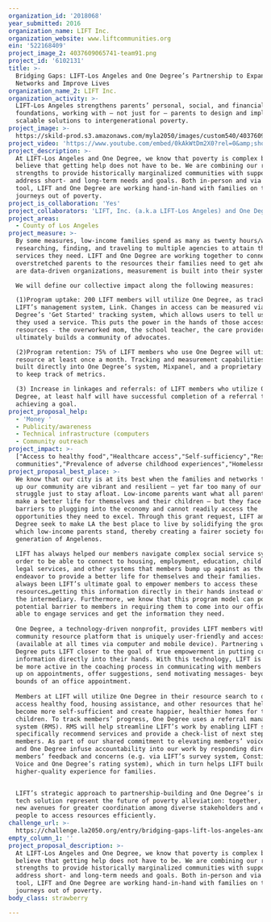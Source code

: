 ```yaml
---
organization_id: '2018068'
year_submitted: 2016
organization_name: LIFT Inc.
organization_website: www.liftcommunities.org
ein: '522168409'
project_image_2: 4037609065741-team91.png
project_id: '6102131'
title: >-
  Bridging Gaps: LIFT-Los Angeles and One Degree’s Partnership to Expand
  Networks and Improve Lives
organization_name_2: LIFT Inc.
organization_activity: >-
  LIFT-Los Angeles strengthens parents’ personal, social, and financial
  foundations, working with – not just for – parents to design and implement
  scalable solutions to intergenerational poverty.
project_image: >-
  https://skild-prod.s3.amazonaws.com/myla2050/images/custom540/4037609065741-team91.png
project_video: 'https://www.youtube.com/embed/0kAkWtDm2X0?rel=0&amp;showinfo=0'
project_description: >-
  At LIFT-Los Angeles and One Degree, we know that poverty is complex but
  believe that getting help does not have to be. We are combining our respective
  strengths to provide historically marginalized communities with supports to
  address short- and long-term needs and goals. Both in-person and via an online
  tool, LIFT and One Degree are working hand-in-hand with families on their
  journeys out of poverty.
project_is_collaboration: 'Yes'
project_collaborators: 'LIFT, Inc. (a.k.a LIFT-Los Angeles) and One Degree (www.1deg.org)'
project_areas:
  - County of Los Angeles
project_measure: >-
  By some measures, low-income families spend as many as twenty hours/week
  researching, finding, and traveling to multiple agencies to attain the
  services they need. LIFT and One Degree are working together to connect
  overstretched parents to the resources their families need to get ahead. Both
  are data-driven organizations, measurement is built into their systems. 

  We will define our collective impact along the following measures:

  (1)Program uptake: 200 LIFT members will utilize One Degree, as tracked via
  LIFT’s management system, Link. Changes in access can be measured via One
  Degree’s 'Get Started' tracking system, which allows users to tell us that
  they used a service. This puts the power in the hands of those accessing
  resources - the overworked mom, the school teacher, the care provider - and
  ultimately builds a community of advocates.

  (2)Program retention: 75% of LIFT members who use One Degree will utilize the
  resource at least once a month. Tracking and measurement capabilities are
  built directly into One Degree’s system, Mixpanel, and a proprietary dashboard
  to keep track of metrics. 

  (3) Increase in linkages and referrals: of LIFT members who utilize One
  Degree, at least half will have successful completion of a referral towards
  achieving a goal.
project_proposal_help:
  - 'Money '
  - Publicity/awareness
  - Technical infrastructure (computers
  - Community outreach
project_impact: >-
  ["Access to healthy food","Healthcare access","Self-sufficiency","Resilient
  communities","Prevalence of adverse childhood experiences","Homelessness"]
project_proposal_best_place: >-
  We know that our city is at its best when the families and networks that make
  up our community are vibrant and resilient – yet far too many of our members
  struggle just to stay afloat. Low-income parents want what all parents do – to
  make a better life for themselves and their children – but they face numerous
  barriers to plugging into the economy and cannot readily access the
  opportunities they need to excel. Through this grant request, LIFT and One
  Degree seek to make LA the best place to live by solidifying the ground on
  which low-income parents stand, thereby creating a fairer society for the next
  generation of Angelenos.
   
  LIFT has always helped our members navigate complex social service systems in
  order to be able to connect to housing, employment, education, child care,
  legal services, and other systems that members bump up against as they
  endeavor to provide a better life for themselves and their families. It has
  always been LIFT’s ultimate goal to empower members to access these
  resources…getting this information directly in their hands instead of being
  the intermediary. Furthermore, we know that this program model can pose a
  potential barrier to members in requiring them to come into our offices to be
  able to engage services and get the information they need.
   
  One Degree, a technology-driven nonprofit, provides LIFT members with a strong
  community resource platform that is uniquely user-friendly and accessible
  (available at all times via computer and mobile device). Partnering with One
  Degree puts LIFT closer to the goal of true empowerment in putting critical
  information directly into their hands. With this technology, LIFT is able to
  be more active in the coaching process in communicating with members to follow
  up on appointments, offer suggestions, send motivating messages- beyond the
  bounds of an office appointment.
   
  Members at LIFT will utilize One Degree in their resource search to directly
  access healthy food, housing assistance, and other resources that help parents
  become more self-sufficient and create happier, healthier homes for their
  children. To track members’ progress, One Degree uses a referral management
  system (RMS). RMS will help streamline LIFT’s work by enabling LIFT staff to
  specifically recommend services and provide a check-list of next steps to
  members. As part of our shared commitment to elevating members’ voices, LIFT
  and One Degree infuse accountability into our work by responding directly to
  members’ feedback and concerns (e.g. via LIFT’s survey system, Constituent
  Voice and One Degree’s rating system), which in turn helps LIFT build a
  higher-quality experience for families.


  LIFT’s strategic approach to partnership-building and One Degree’s innovative
  tech solution represent the future of poverty alleviation: together, we create
  new avenues for greater coordination among diverse stakeholders and empower
  people to access resources efficiently.
challenge_url: >-
  https://challenge.la2050.org/entry/bridging-gaps-lift-los-angeles-and-one-degrees-partnership-to-expand-networks-and-improve-lives
empty_column_1: ''
project_proposal_description: >-
  At LIFT-Los Angeles and One Degree, we know that poverty is complex but
  believe that getting help does not have to be. We are combining our respective
  strengths to provide historically marginalized communities with supports to
  address short- and long-term needs and goals. Both in-person and via an online
  tool, LIFT and One Degree are working hand-in-hand with families on their
  journeys out of poverty.
body_class: strawberry

---
```

